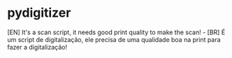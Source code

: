 # pydigitizer
[EN] It's a scan script, it needs good print quality to make the scan! - [BR] É um script de digitalização, ele precisa de uma qualidade boa na print para fazer a digitalização!
